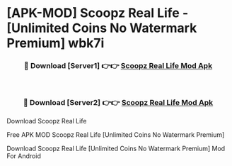 # [APK-MOD] Scoopz  Real Life - [Unlimited Coins No Watermark Premium] wbk7i



<div align="center">
<h3>🔴 Download [Server1] 👉👉 <a href="https://momento.my/?title=Scoopz__Real_Life">Scoopz  Real Life Mod Apk</a></h3><br>

<h3>🔴 Download [Server2] 👉👉 <a href="https://momento.my/?title=Scoopz__Real_Life">Scoopz  Real Life Mod Apk</a></h3>
</div>



Download Scoopz  Real Life 

Free APK MOD Scoopz  Real Life [Unlimited Coins No Watermark Premium]

Download Scoopz  Real Life [Unlimited Coins No Watermark Premium] Mod For Android
